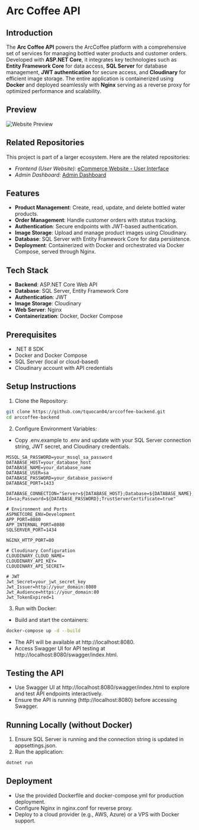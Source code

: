 # Arc Coffee API

## Introduction
The **Arc Coffee API** powers the ArcCoffee platform with a comprehensive set of services for managing bottled water products and customer orders. Developed with **ASP.NET Core**, it integrates key technologies such as **Entity Framework Core** for data access, **SQL Server** for database management, **JWT authentication** for secure access, and **Cloudinary** for efficient image storage. The entire application is containerized using **Docker** and deployed seamlessly with **Nginx** serving as a reverse proxy for optimized performance and scalability.

## Preview
![Website Preview](https://res.cloudinary.com/dn5rrigtr/image/upload/v1750699028/home_vj6noo.png)

## Related Repositories

This project is part of a larger ecosystem. Here are the related repositories:

- *Frontend (User Website):* [eCommerce Website - User Interface](https://github.com/TuananhDo0308/arccoffee.git)
- *Admin Dashboard:* [Admin Dashboard](https://github.com/TuananhDo0308/arccoffee-admin.git)


## Features
- **Product Management**: Create, read, update, and delete bottled water products.
- **Order Management**: Handle customer orders with status tracking.
- **Authentication**: Secure endpoints with JWT-based authentication.
- **Image Storage**: Upload and manage product images using Cloudinary.
- **Database**: SQL Server with Entity Framework Core for data persistence.
- **Deployment**: Containerized with Docker and orchestrated via Docker Compose, served through Nginx.


## Tech Stack
- **Backend**: ASP.NET Core Web API
- **Database**: SQL Server, Entity Framework Core
- **Authentication**: JWT
- **Image Storage**: Cloudinary
- **Web Server**: Nginx
- **Containerization**: Docker, Docker Compose


## Prerequisites
- .NET 8 SDK
- Docker and Docker Compose
- SQL Server (local or cloud-based)
- Cloudinary account with API credentials


## Setup Instructions

1. Clone the Repository:

```bash
git clone https://github.com/tquocan04/arccoffee-backend.git
cd arccoffee-backend
```

2. Configure Environment Variables:

- Copy .env.example to .env and update with your SQL Server connection string, JWT secret, and Cloudinary credentials.

```text
MSSQL_SA_PASSWORD=your_mssql_sa_password
DATABASE_HOST=your_database_host
DATABASE_NAME=your_database_name
DATABASE_USER=sa
DATABASE_PASSWORD=your_database_password
DATABASE_PORT=1433

DATABASE_CONNECTION="Server=${DATABASE_HOST};Database=${DATABASE_NAME};User Id=sa;Password=${DATABASE_PASSWORD};TrustServerCertificate=true"

# Environment and Ports
ASPNETCORE_ENV=Development
APP_PORT=8080
APP_INTERNAL_PORT=8080
SQLSERVER_PORT=1434

NGINX_HTTP_PORT=80

# Cloudinary Configuration
CLOUDINARY_CLOUD_NAME=
CLOUDINARY_API_KEY=
CLOUDINARY_API_SECRET=

# JWT
Jwt_Secret=your_jwt_secret_key
Jwt_Issuer=http://your_domain:8080
Jwt_Audience=https://your_domain:80
Jwt_TokenExpired=1
```

3. Run with Docker:
- Build and start the containers:
```bash
docker-compose up -d --build
```
- The API will be available at http://localhost:8080.
- Access Swagger UI for API testing at http://localhost:8080/swagger/index.html.


## Testing the API
- Use Swagger UI at http://localhost:8080/swagger/index.html to explore and test API endpoints interactively.
- Ensure the API is running (http://localhost:8080) before accessing Swagger.


## Running Locally (without Docker)
1. Ensure SQL Server is running and the connection string is updated in appsettings.json.
2. Run the application:

```bash
dotnet run
```


## Deployment
- Use the provided Dockerfile and docker-compose.yml for production deployment.
- Configure Nginx in nginx.conf for reverse proxy.
- Deploy to a cloud provider (e.g., AWS, Azure) or a VPS with Docker support.